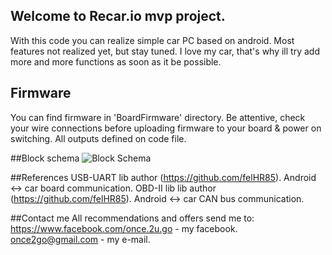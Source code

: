 ## Welcome to Recar.io mvp project. 
With this code you can realize simple car PC based on android. Most features not realized yet, but stay tuned.
I love my car, that's why ill try add more and more functions as soon as it be possible.  

## Firmware 
You can find firmware in 'BoardFirmware' directory. Be attentive, check your wire connections before uploading firmware to your board & power on switching. All outputs defined on code file.

##Block schema 
![Block Schema ](https://github.com/once2go/mvp.recar.io/blob/master/recar_reports/Recario%20Block%20scheme%20v1.0.jpg)

##References 
USB-UART lib author (https://github.com/felHR85). Android <-> car board communication.
OBD-II lib lib author (https://github.com/felHR85). Android <-> car CAN bus communication.

##Contact me
All recommendations and offers send me to: 
https://www.facebook.com/once.2u.go  - my facebook.
once2go@gmail.com - my e-mail.
